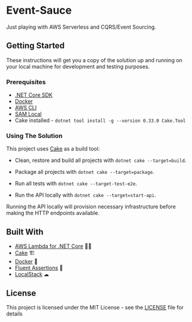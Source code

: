 # Event-Sauce

Just playing with AWS Serverless and CQRS/Event Sourcing.

## Getting Started

These instructions will get you a copy of the solution up and running on your local machine for development and testing purposes.

### Prerequisites

* [.NET Core SDK](https://dotnet.microsoft.com/download/dotnet-core)
* [Docker](https://docs.docker.com/docker-for-windows/)
* [AWS CLI](https://aws.amazon.com/cli/)
* [SAM Local](https://github.com/awslabs/aws-sam-cli)
* Cake installed - `dotnet tool install -g --version 0.33.0 Cake.Tool`

### Using The Solution

This project uses [Cake](https://cakebuild.net/) as a build tool:

* Clean, restore and build all projects with `dotnet cake --target=build`.

* Package all projects with `dotnet cake --target=package`.

* Run all tests with `dotnet cake --target-test-e2e`.

* Run the API locally with `dotnet cake --target=start-api`.

Running the API locally will provision necessary infrastructure before making the HTTP endpoints available.

## Built With

* [AWS Lambda for .NET Core](https://github.com/aws/aws-lambda-dotnet) 👨‍💻
* [Cake](https://cakebuild.net/) 🏗
* [Docker](https://docs.docker.com/docker-for-windows/) 🐳
* [Fluent Assertions](https://fluentassertions.com/) 🧪
* [LocalStack](https://github.com/localstack/localstack) ☁

## License

This project is licensed under the MIT License - see the [LICENSE](LICENSE) file for details
